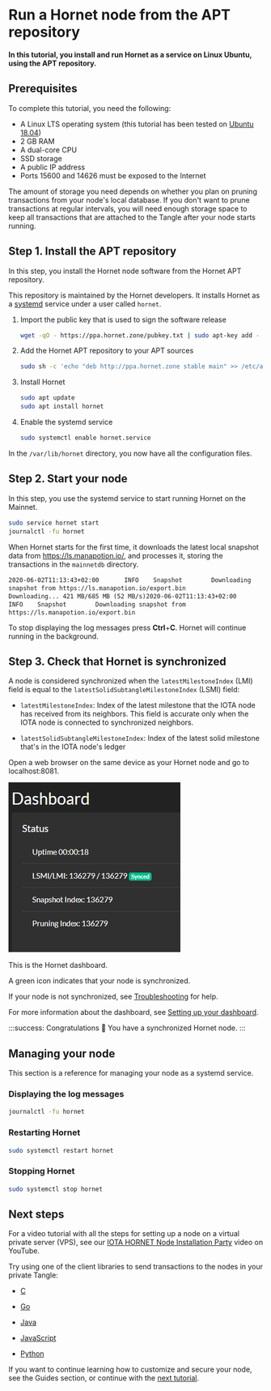 # Run a Hornet node from the APT repository

**In this tutorial, you install and run Hornet as a service on Linux Ubuntu, using the APT repository.**

## Prerequisites

To complete this tutorial, you need the following:

- A Linux LTS operating system (this tutorial has been tested on [Ubuntu 18.04](https://ubuntu.com/download#download))
- 2 GB RAM
- A dual-core CPU
- SSD storage
- A public IP address
- Ports 15600 and 14626 must be exposed to the Internet

The amount of storage you need depends on whether you plan on pruning transactions from your node's local database. If you don't want to prune transactions at regular intervals, you will need enough storage space to keep all transactions that are attached to the Tangle after your node starts running.

## Step 1. Install the APT repository

In this step, you install the Hornet node software from the Hornet APT repository.

This repository is maintained by the Hornet developers. It installs Hornet as a [systemd](https://en.wikipedia.org/wiki/Systemd) service under a user called `hornet`.

1. Import the public key that is used to sign the software release

    ```bash
    wget -qO - https://ppa.hornet.zone/pubkey.txt | sudo apt-key add -
    ```

2. Add the Hornet APT repository to your APT sources

    ```bash
    sudo sh -c 'echo "deb http://ppa.hornet.zone stable main" >> /etc/apt/sources.list.d/hornet.list'
    ```

3. Install Hornet

    ```bash
    sudo apt update
    sudo apt install hornet
    ```

4. Enable the systemd service

    ```bash
    sudo systemctl enable hornet.service
    ```

In the `/var/lib/hornet` directory, you now have all the configuration files.
    
## Step 2. Start your node

In this step, you use the systemd service to start running Hornet on the Mainnet.

```bash
sudo service hornet start
journalctl -fu hornet
```

When Hornet starts for the first time, it downloads the latest local snapshot data from https://ls.manapotion.io/, and processes it, storing the transactions in the `mainnetdb` directory.

```
2020-06-02T11:13:43+02:00       INFO    Snapshot        Downloading snapshot from https://ls.manapotion.io/export.bin
Downloading... 421 MB/685 MB (52 MB/s)2020-06-02T11:13:43+02:00       INFO    Snapshot        Downloading snapshot from https://ls.manapotion.io/export.bin
```

To stop displaying the log messages press **Ctrl**+**C**. Hornet will continue running in the background.

## Step 3. Check that Hornet is synchronized

A node is considered synchronized when the `latestMilestoneIndex` (LMI) field is equal to the `latestSolidSubtangleMilestoneIndex` (LSMI) field:

- `latestMilestoneIndex`: Index of the latest milestone that the IOTA node has received from its neighbors. This field is accurate only when the IOTA node is connected to synchronized neighbors.

- `latestSolidSubtangleMilestoneIndex`: Index of the latest solid milestone that's in the IOTA node's ledger

Open a web browser on the same device as your Hornet node and go to localhost:8081.

![A synchronized node's dashboard](../images/synced-node.png)

This is the Hornet dashboard.

A green icon indicates that your node is synchronized.

If your node is not synchronized, see [Troubleshooting](../references/troubleshooting.md) for help.

For more information about the dashboard, see [Setting up your dashboard](../guides/setting-up-dashboard.md).

:::success: Congratulations :tada:
You have a synchronized Hornet node.
:::

## Managing your node

This section is a reference for managing your node as a systemd service.

### Displaying the log messages

```bash
journalctl -fu hornet
```

### Restarting Hornet

```bash
sudo systemctl restart hornet
```

### Stopping Hornet

```bash
sudo systemctl stop hornet
```

## Next steps

For a video tutorial with all the steps for setting up a node on a virtual private server (VPS), see our [IOTA HORNET Node Installation Party](https://youtu.be/nfBhdRCV2kw) video on YouTube.

Try using one of the client libraries to send transactions to the nodes in your private Tangle:

- [C](root://core/1.0/getting-started/get-started-c.md)

- [Go](root://core/1.0/getting-started/get-started-go.md)

- [Java](root://core/1.0/getting-started/get-started-java.md)

- [JavaScript](root://core/1.0/getting-started/get-started-js.md)

- [Python](root://core/1.0/getting-started/get-started-python.md)

If you want to continue learning how to customize and secure your node, see the Guides section, or continue with the [next tutorial](../tutorials/set-up-reverse-proxy.md).